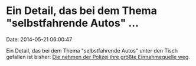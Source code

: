 Ein Detail, das bei dem Thema \"selbstfahrende Autos\" \...
===========================================================

Date: 2014-05-21 06:00:47

Ein Detail, das bei dem Thema \"selbstfahrende Autos\" unter den Tisch
gefallen ist bisher: [Die nehmen der Polizei ihre größte Einnahmequelle
weg](http://www.theatlantic.com/technology/archive/2014/05/googles-self-driving-cars-have-never-gotten-a-ticket/371172/).
